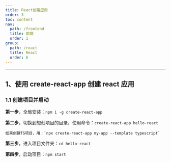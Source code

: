 ```yaml
---
title: React创建应用
order: 3
toc: content
nav:
  path: /frontend
  title: 前端
  order: 1
group:
  path: /react
  title: React
  order: 6
---
```


---

## 1、使用 create-react-app 创建 react 应用

### 1.1 创建项目并启动

**第一步**，全局安装：`npm i -g create-react-app`

**第二步**，切换到想创项目的目录，使用命令：`create-react-app hello-react`

    如果创建TS项目，用：`npx create-react-app my-app --template typescript`

**第三步**，进入项目文件夹：`cd hello-react`

**第四步**，启动项目：`npm start`
